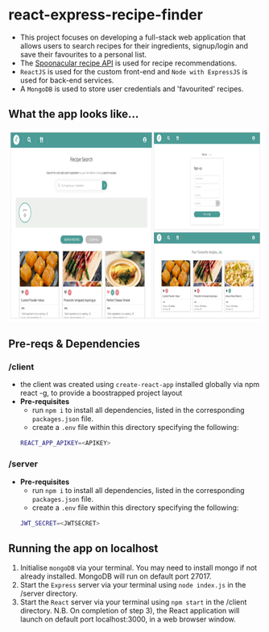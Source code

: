 # react-express-recipe-finder

- This project focuses on developing a full-stack web application that allows users to search recipes for their ingredients, signup/login and save their favourites to a personal list.
- The [Spoonacular recipe API](https://rapidapi.com/spoonacular/api/recipe-food-nutrition/details) is used for recipe recommendations.
- `ReactJS` is used for the custom front-end and `Node with ExpressJS` is used for back-end services.
- A `MongoDB` is used to store user credentials and 'favourited' recipes.

## What the app looks like...
<p align="center">
<img src="./app_screenshot.png" width="800" height="380" />
</p>

## Pre-reqs & Dependencies
### /client
- the client was created using `create-react-app` installed globally via npm react -g, to provide a boostrapped project layout
- **Pre-requisites**
  - run `npm i` to install all dependencies, listed in the corresponding `packages.json` file.
  - create a `.env` file within this directory specifying the following:
  ``` bash
  REACT_APP_APIKEY=<APIKEY>
  ```

### /server
- **Pre-requisites**
  - run `npm i` to install all dependencies, listed in the corresponding `packages.json` file.
  - create a `.env` file within this directory specifying the following:
  ``` bash
  JWT_SECRET=<JWTSECRET>
  ```
  
## Running the app on localhost
1) Initialise `mongoDB` via your terminal. You may need to install mongo if not already installed. MongoDB will run on default port 27017.
2) Start the `Express` server via your terminal using `node index.js` in the /server directory.
3) Start the `React` server via your terminal using `npm start` in the /client directory.
N.B. On completion of step 3), the React application will launch on default port localhost:3000, in a web browser window.